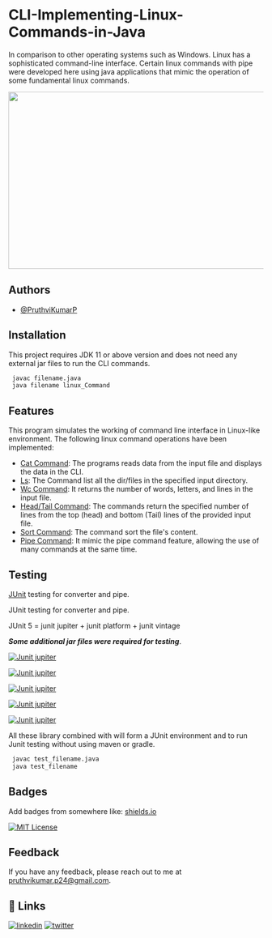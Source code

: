 
# CLI-Implementing-Linux-Commands-in-Java

In comparison to other operating systems such as Windows. Linux has a sophisticated command-line interface. Certain linux commands with pipe were developed here using java applications that mimic the operation of some fundamental linux commands.

<p align="center">
<img src="https://www.opensourceforu.com/wp-content/uploads/2017/02/Tux-with-tablet.jpg" width="650px" height="350px">
</p> 

## Authors

- [@PruthviKumarP](https://github.com/PruthviKumarP/AzugaTraining-Codeops.git)


## Installation

This project requires JDK 11 or above version and does not need any external jar files to run the CLI commands.

```bash
 javac filename.java
 java filename linux_Command
```
    
## Features
This program simulates the working of command line interface in Linux-like environment. The following linux command operations have been implemented:

- [Cat Command](https://www.baeldung.com/linux/cat-writing-file#:~:text=The%20cat%20command%20is%20a,some%20texts%20into%20a%20file.): The programs reads data from the input file and displays the data in the CLI.
- [Ls](): The Command list all the dir/files in the specified input directory.
- [Wc Command](): It returns the number of words, letters, and lines in the input file.
- [Head/Tail Command](): The commands return the specified number of lines from the top (head) and bottom (Tail) lines of the provided input file.
- [Sort Command](): The command sort the file's content.
- [Pipe Command](): It mimic the pipe command feature, allowing the use of many commands at the same time.


## Testing

 [JUnit]() testing for converter and pipe.

 JUnit testing for converter and pipe.

 JUnit 5 = junit jupiter + junit platform + junit vintage


***Some additional jar files were required for testing***.

[![Junit jupiter](https://img.shields.io/badge/JUnit_jupiter_engine-5.9.1-green.svg)](https://mvnrepository.com/artifact/org.junit.jupiter/junit-jupiter-engine) 

[![Junit jupiter](https://img.shields.io/badge/JUnit_jupiter_API-5.9.1-green.svg)](https://mvnrepository.com/artifact/org.junit.jupiter/junit-jupiter-api) 

[![Junit jupiter](https://img.shields.io/badge/JUnit_jupiter_params-5.9.1-green.svg)](https://mvnrepository.com/artifact/org.junit.jupiter/junit-jupiter-params) 

[![Junit jupiter](https://img.shields.io/badge/JUnit_platform_launcher-1.9.1-green.svg)](https://mvnrepository.com/artifact/org.junit.platform/junit-platform-launcher) 

[![Junit jupiter](https://img.shields.io/badge/JUnit_vintage_engine-5.9.1-green.svg)](https://mvnrepository.com/artifact/org.junit.vintage/junit-vintage-engine) 

All these library combined with will form a JUnit environment and to run Junit testing without using maven or gradle.

```bash
 javac test_filename.java
 java test_filename
```


## Badges

Add badges from somewhere like: [shields.io](https://shields.io/)

[![MIT License](https://img.shields.io/badge/License-MIT-green.svg)](https://github.com/PruthviKumarP/AzugaTraining-Codeops/blob/main/LICENSE)

## Feedback

If you have any feedback, please reach out to me at [pruthvikumar.p24@gmail.com](pruthvikumar.p24m.tech@gmail.com).


## 🔗 Links

[![linkedin](https://img.shields.io/badge/linkedin-0A66C2?style=for-the-badge&logo=linkedin&logoColor=white)](https://www.linkedin.com/)
[![twitter](https://img.shields.io/badge/twitter-1DA1F2?style=for-the-badge&logo=twitter&logoColor=white)](https://twitter.com/)
